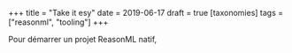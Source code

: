 +++
title = "Take it esy" 
date = 2019-06-17
draft = true
[taxonomies]
tags = ["reasonml", "tooling"]
+++

Pour démarrer un projet ReasonML natif,
